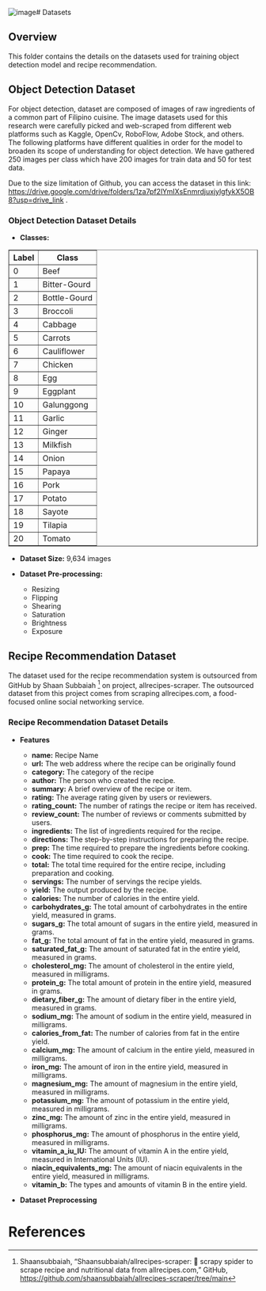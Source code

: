 ![image](https://github.com/user-attachments/assets/7d56345a-d8af-4249-a74e-6744897f37f1)# Datasets

## Overview
This folder contains the details on the datasets used for training object detection model and recipe recommendation. 

## Object Detection Dataset
For object detection, dataset are composed of images of raw ingredients of a common part of Filipino cuisine. The image datasets used for this research were carefully picked and web-scraped from different web platforms such as Kaggle, OpenCv, RoboFlow, Adobe Stock, and others. The following platforms have different qualities in order for the model to broaden its scope of understanding for object detection. We have gathered 250 images per class which have 200 images for train data and 50 for test data.

Due to the size limitation of Github, you can access the dataset in this link:  https://drive.google.com/drive/folders/1za7pf2lYmIXsEnmrdjuxjylgfykX5OB8?usp=drive_link .

### Object Detection Dataset Details
- **Classes:**
<table border="1">
  <tr>
    <th>Label</th>
    <th>Class</th>
  </tr>
  <tr>
    <td>0</td>
    <td>Beef</td>
  </tr>
  <tr>
    <td>1</td>
    <td>Bitter-Gourd</td>
  </tr>
  <tr>
    <td>2</td>
    <td>Bottle-Gourd</td>
  </tr>
  <tr>
    <td>3</td>
    <td>Broccoli</td>
  </tr>
  <tr>
    <td>4</td>
    <td>Cabbage</td>
  </tr>
  <tr>
    <td>5</td>
    <td>Carrots</td>
  </tr>
  <tr>
    <td>6</td>
    <td>Cauliflower</td>
  </tr>
  <tr>
    <td>7</td>
    <td>Chicken</td>
  </tr>
  <tr>
    <td>8</td>
    <td>Egg</td>
  </tr>
  <tr>
    <td>9</td>
    <td>Eggplant</td>
  </tr>
  <tr>
    <td>10</td>
    <td>Galunggong</td>
  </tr>
  <tr>
    <td>11</td>
    <td>Garlic</td> <!-- Empty row for additional data -->
  </tr>
  <tr>
    <td>12</td>
    <td>Ginger</td> <!-- Empty row for additional data -->
  </tr>
  <tr>
    <td>13</td>
    <td>Milkfish</td> <!-- Empty row for additional data -->
  </tr>
  <tr>
    <td>14</td>
    <td>Onion</td> <!-- Empty row for additional data -->
  </tr>
  <tr>
    <td>15</td>
    <td>Papaya</td> <!-- Empty row for additional data -->
  </tr>
  <tr>
    <td>16</td>
    <td>Pork</td> <!-- Empty row for additional data -->
  </tr>
  <tr>
    <td>17</td>
    <td>Potato</td> <!-- Empty row for additional data -->
  </tr>
  <tr>
    <td>18</td>
    <td>Sayote</td> <!-- Empty row for additional data -->
  </tr>
  <tr>
    <td>19</td>
    <td>Tilapia</td> <!-- Empty row for additional data -->
  </tr>
  <tr>
    <td>20</td>
    <td>Tomato</td> <!-- Empty row for additional data -->
  </tr>
</table>

- **Dataset Size:** 9,634 images

- **Dataset Pre-processing:**
  - Resizing
  - Flipping
  - Shearing
  - Saturation
  - Brightness
  - Exposure

## Recipe Recommendation Dataset
The dataset used for the recipe recommendation system is outsourced from GitHub by Shaan Subbaiah [^1] on project, allrecipes-scraper. The outsourced dataset from this project comes from scraping allrecipes.com, a food-focused online social networking service.

### Recipe Recommendation Dataset Details
- **Features**
  - **name:** Recipe Name
  - **url:** The web address where the recipe can be originally found
  - **category:** The category of the recipe
  - **author:** The person who created the recipe.
  - **summary:** A brief overview of the recipe or item.
  - **rating:** The average rating given by users or reviewers.
  - **rating_count:** The number of ratings the recipe or item has received.
  - **review_count:** The number of reviews or comments submitted by users.
  - **ingredients:** The list of ingredients required for the recipe.
  - **directions:** The step-by-step instructions for preparing the recipe.
  - **prep:** The time required to prepare the ingredients before cooking.
  - **cook:** The time required to cook the recipe.
  - **total:** The total time required for the entire recipe, including preparation and cooking.
  - **servings:** The number of servings the recipe yields.
  - **yield:** The output produced by the recipe.
  - **calories:** The number of calories in the entire yield.
  - **carbohydrates_g:** The total amount of carbohydrates in the entire yield, measured in grams.
  - **sugars_g:** The total amount of sugars in the entire yield, measured in grams.
  - **fat_g:** The total amount of fat in the entire yield, measured in grams.
  - **saturated_fat_g:** The amount of saturated fat in the entire yield, measured in grams.
  - **cholesterol_mg:** The amount of cholesterol in the entire yield, measured in milligrams.
  - **protein_g:** The total amount of protein in the entire yield, measured in grams.
  - **dietary_fiber_g:** The amount of dietary fiber in the entire yield, measured in grams.
  - **sodium_mg:** The amount of sodium in the entire yield, measured in milligrams.
  - **calories_from_fat:** The number of calories from fat in the entire yield.
  - **calcium_mg:** The amount of calcium in the entire yield, measured in milligrams.
  - **iron_mg:** The amount of iron in the entire yield, measured in milligrams.
  - **magnesium_mg:** The amount of magnesium in the entire yield, measured in milligrams.
  - **potassium_mg:** The amount of potassium in the entire yield, measured in milligrams.
  - **zinc_mg:** The amount of zinc in the entire yield, measured in milligrams.
  - **phosphorus_mg:** The amount of phosphorus in the entire yield, measured in milligrams.
  - **vitamin_a_iu_IU:** The amount of vitamin A in the entire yield, measured in International Units (IU).
  - **niacin_equivalents_mg:** The amount of niacin equivalents in the entire yield, measured in milligrams.
  - **vitamin_b:** The types and amounts of vitamin B in the entire yield.

- **Dataset Preprocessing**


# References
[^1]: Shaansubbaiah, “Shaansubbaiah/allrecipes-scraper: 🥗 scrapy spider to scrape recipe and nutritional data from allrecipes.com,” GitHub, https://github.com/shaansubbaiah/allrecipes-scraper/tree/main


